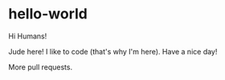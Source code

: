 # hello-world

Hi Humans!

Jude here! I like to code (that's why I'm here).
Have a nice day!

More pull requests.
